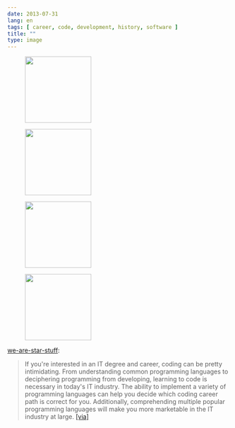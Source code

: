 ```yaml
---
date: 2013-07-31
lang: en
tags: [ career, code, development, history, software ]
title: ""
type: image
---
```


<figure>
<a
href="https://hugo.ferreira.cc/we-are-star-stuff-if-youre-interested-in-an/attachment/409/"
rel="attachment"><img
src="https://hugo.ferreira.cc/wp-content/uploads/2013/07/tumblr_mqm6fokOt91qcbrp0o4_r2_1280-150x150.png"
width="150" height="150" /></a></figure>

<figure>
<a
href="https://hugo.ferreira.cc/we-are-star-stuff-if-youre-interested-in-an/attachment/410/"
rel="attachment"><img
src="https://hugo.ferreira.cc/wp-content/uploads/2013/07/tumblr_mqm6fokOt91qcbrp0o1_r2_1280-150x150.png"
width="150" height="150" /></a></figure>

<figure>
<a
href="https://hugo.ferreira.cc/we-are-star-stuff-if-youre-interested-in-an/attachment/411/"
rel="attachment"><img
src="https://hugo.ferreira.cc/wp-content/uploads/2013/07/tumblr_mqm6fokOt91qcbrp0o2_1280-150x150.png"
width="150" height="150" /></a></figure>

<figure>
<a
href="https://hugo.ferreira.cc/we-are-star-stuff-if-youre-interested-in-an/attachment/412/"
rel="attachment"><img
src="https://hugo.ferreira.cc/wp-content/uploads/2013/07/tumblr_mqm6fokOt91qcbrp0o3_1280-150x150.png"
width="150" height="150" /></a></figure>

[we-are-star-stuff](http://we-are-star-stuff.tumblr.com/post/56634117912/if-youre-interested-in-an-it-degree-and-career):

> If you're interested in an IT degree and career, coding can be pretty
> intimidating. From understanding common programming languages to
> deciphering programming from developing, learning to code is necessary
> in today's IT industry. The ability to implement a variety of
> programming languages can help you decide which coding career path is
> correct for you. Additionally, comprehending multiple popular
> programming languages will make you more marketable in the IT industry
> at large.
> [\[via\]](http://www.coloradotech.edu/Infographics/Computer-Programming-Language)

